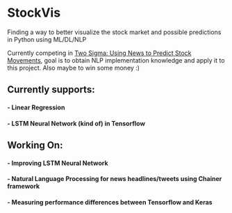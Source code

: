 # StockVis
Finding a way to better visualize the stock market and possible predictions in Python using ML/DL/NLP

Currently competing in [Two Sigma: Using News to Predict Stock Movements](https://www.kaggle.com/c/two-sigma-financial-news/data), goal is to obtain NLP implementation knowledge and apply it to this project. Also maybe to win some money :)


## Currently supports:
#### - Linear Regression
#### - LSTM Neural Network (kind of) in Tensorflow

## Working On:
#### - Improving LSTM Neural Network
#### - Natural Language Processing for news headlines/tweets using Chainer framework
#### - Measuring performance differences between Tensorflow and Keras


